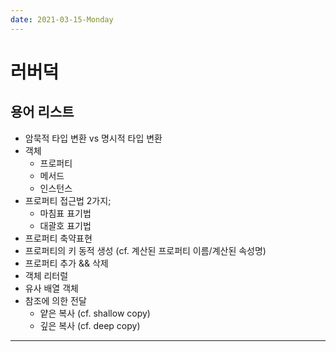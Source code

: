 ```yaml
---
date: 2021-03-15-Monday
---
```

# 러버덕

## 용어 리스트 

- 암묵적 타입 변환 vs 명시적 타입 변환 
- 객체 
	- 프로퍼티 
	- 메서드
	- 인스턴스 
- 프로퍼티 접근법 2가지;
	- 마침표 표기법
	- 대괄호 표기법 
- 프로퍼티 축약표현
- 프로퍼티의 키 동적 생성 (cf. 계산된 프로퍼티 이름/계산된 속성명)
- 프로퍼티 추가 && 삭제 
- 객체 리터럴 
- 유사 배열 객체 
- 참조에 의한 전달
	- 얕은 복사 (cf. shallow copy) 
	- 깊은 복사 (cf. deep copy)

--- 

